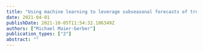 ```yaml
---
title: "Using machine learning to leverage subseasonal forecasts of tropical cyclone occurrence"
date: 2021-04-01
publishDate: 2021-10-05T11:54:32.106349Z
authors: ["Michael Maier-Gerber"]
publication_types: ["2"]
abstract: ""
---
```


